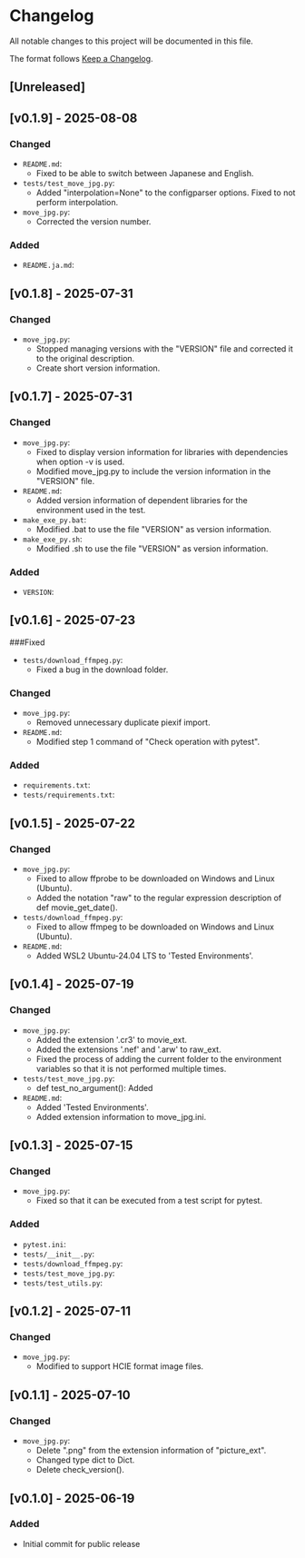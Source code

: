 # Changelog

All notable changes to this project will be documented in this file.

The format follows [Keep a Changelog](https://keepachangelog.com/en/1.0.0/).

## [Unreleased]

## [v0.1.9] - 2025-08-08
### Changed
- `README.md`: 
  - Fixed to be able to switch between Japanese and English.
- `tests/test_move_jpg.py`: 
  - Added "interpolation=None" to the configparser options. Fixed to not perform interpolation.
- `move_jpg.py`: 
  - Corrected the version number.
### Added
- `README.ja.md`: 

## [v0.1.8] - 2025-07-31
### Changed
- `move_jpg.py`: 
  - Stopped managing versions with the "VERSION" file and corrected it to the original description.
  - Create short version information.

## [v0.1.7] - 2025-07-31
### Changed
- `move_jpg.py`: 
  - Fixed to display version information for libraries with dependencies when option -v is used.
  - Modified move_jpg.py to include the version information in the "VERSION" file.
- `README.md`: 
  - Added version information of dependent libraries for the environment used in the test.
- `make_exe_py.bat`: 
  - Modified .bat to use the file "VERSION" as version information.
- `make_exe_py.sh`: 
  - Modified .sh to use the file "VERSION" as version information.
### Added
- `VERSION`: 

## [v0.1.6] - 2025-07-23
###Fixed
- `tests/download_ffmpeg.py`: 
  - Fixed a bug in the download folder.
### Changed
- `move_jpg.py`: 
  - Removed unnecessary duplicate piexif import.
- `README.md`: 
  - Modified step 1 command of "Check operation with pytest".
### Added
- `requirements.txt`: 
- `tests/requirements.txt`: 

## [v0.1.5] - 2025-07-22
### Changed
- `move_jpg.py`: 
  - Fixed to allow ffprobe to be downloaded on Windows and Linux (Ubuntu).
  - Added the notation "raw" to the regular expression description of def movie_get_date().
- `tests/download_ffmpeg.py`: 
  - Fixed to allow ffmpeg to be downloaded on Windows and Linux (Ubuntu).
- `README.md`: 
  - Added WSL2 Ubuntu-24.04 LTS to 'Tested Environments'.

## [v0.1.4] - 2025-07-19
### Changed
- `move_jpg.py`: 
  - Added the extension '.cr3' to movie_ext.
  - Added the extensions '.nef' and '.arw' to raw_ext.
  - Fixed the process of adding the current folder to the environment variables so that it is not performed multiple times.
- `tests/test_move_jpg.py`: 
  - def test_no_argument(): Added
- `README.md`: 
  - Added 'Tested Environments'.
  - Added extension information to move_jpg.ini.

## [v0.1.3] - 2025-07-15
### Changed
- `move_jpg.py`: 
  - Fixed so that it can be executed from a test script for pytest.
### Added
- `pytest.ini`: 
- `tests/__init__.py`: 
- `tests/download_ffmpeg.py`: 
- `tests/test_move_jpg.py`: 
- `tests/test_utils.py`: 

## [v0.1.2] - 2025-07-11
### Changed
- `move_jpg.py`: 
  - Modified to support HCIE format image files.

## [v0.1.1] - 2025-07-10
### Changed
- `move_jpg.py`: 
  - Delete ".png" from the extension information of "picture_ext".
  - Changed type dict to Dict.
  - Delete check_version().

## [v0.1.0] - 2025-06-19
### Added
- Initial commit for public release

